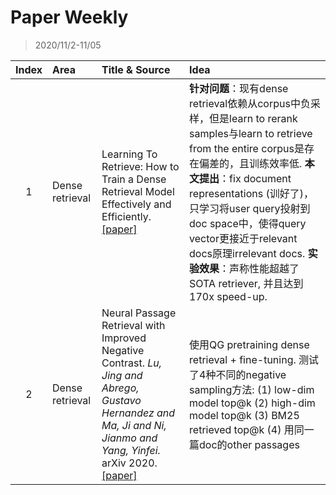# Paper Weekly

> 2020/11/2-11/05

|Index|Area|Title & Source|Idea|
|:---:|:--|:-------------|:---|
|1|Dense retrieval|Learning To Retrieve: How to Train a Dense Retrieval Model Effectively and Efficiently. [[paper]](https://arxiv.org/pdf/2010.10469.pdf)|**针对问题**：现有dense retrieval依赖从corpus中负采样，但是learn to rerank samples与learn to retrieve from the entire corpus是存在偏差的，且训练效率低. **本文提出**：fix document representations (训好了)，只学习将user query投射到doc space中，使得query vector更接近于relevant docs原理irrelevant docs. **实验效果**：声称性能超越了SOTA retriever, 并且达到170x speed-up.|
|2|Dense retrieval|Neural Passage Retrieval with Improved Negative Contrast. *Lu, Jing and Abrego, Gustavo Hernandez and Ma, Ji and Ni, Jianmo and Yang, Yinfei.* arXiv 2020. [[paper]](https://arxiv.org/pdf/2010.12523.pdf)|使用QG pretraining dense retrieval + fine-tuning. 测试了4种不同的negative sampling方法: (1) low-dim model top@k (2) high-dim model top@k (3) BM25 retrieved top@k (4) 用同一篇doc的other passages|
